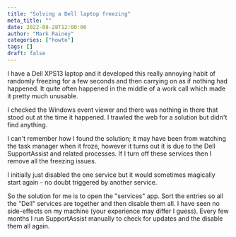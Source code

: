 ```yaml
---
title: "Solving a Dell laptop freezing"
meta_title: ""
date: 2022-08-28T12:00:00
author: "Mark Rainey"
categories: ["howto"]
tags: []
draft: false
---
```


I have a Dell XPS13 laptop and it developed this really annoying habit of randomly freezing for a few seconds and then carrying on as if nothing had happened. It quite often happened in the middle of a work call which made it pretty much unusable.


I checked the Windows event viewer and there was nothing in there that stood out at the time it happened. I trawled the web for a solution but didn't find anything.

I can't remember how I found the solution; it may have been from watching the task manager when it froze, however it turns out it is due to the Dell SupportAssist and related processes. If I turn off these services then I remove all the freezing issues.

I initially just disabled the one service but it would sometimes magically start again - no doubt triggered by another service.

So the solution for me is to open the "services" app. Sort the entries so all the "Dell" services are together and then disable them all. I have seen no side-effects on my machine (your experience may differ I guess). Every few months I run SupportAssist manually to check for updates and the disable them all again.

